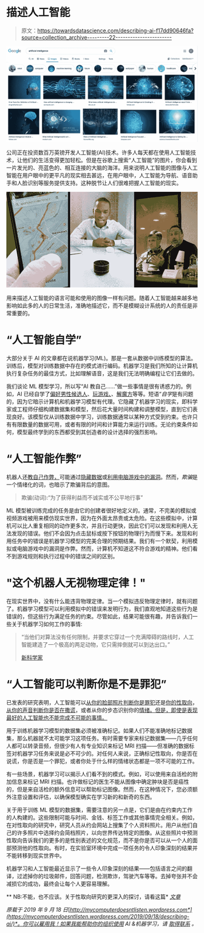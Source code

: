 # 描述人工智能

> 原文：<https://towardsdatascience.com/describing-ai-f17dd90646fa?source=collection_archive---------22----------------------->

![](img/4427cc7d95fb080a2399a7fcd26a00a5.png)

公司正在投资数百万英镑开发人工智能(AI)技术。许多人每天都在使用人工智能技术，让他们的生活变得更加轻松。但是在谷歌上搜索“人工智能”的图片，你会看到一片发光的、亮蓝色的、相互连接的大脑的海洋。用来说明人工智能的图像与人工智能在用户眼中的更平凡的现实相去甚远，在用户眼中，人工智能为导航、语音助手和人脸识别等服务提供支持。这种脱节让人们很难把握人工智能的现实。

![](img/f35bfceca7f34f72f4b72cfc98a3f8df.png)

用来描述人工智能的语言可能和使用的图像一样有问题。随着人工智能越来越多地影响如此多的人的日常生活，准确地描述它，而不是模糊设计系统的人的责任是非常重要的。

# “人工智能自学”

大部分关于 AI 的文章都在说机器学习(ML)。那是一套从数据中训练模型的算法。训练后，模型对训练数据中存在的模式进行编码。机器学习是我们所知的让计算机执行复杂任务的最佳方式，比如理解语音，这是我们无法明确编程让它们去做的。

我们谈论 ML 模型学习，所以写“AI 教自己……”做一些事情是很有诱惑力的。例如，AI 已经自学了[偏好男性候选人](https://www.ft.com/content/5039715c-14f9-11e9-a168-d45595ad076d)、[玩游戏、](https://www.bbc.co.uk/news/science-environment-31623427)、[解魔方](https://www.futurity.org/rubiks-cube-artificial-intelligence-2115172/)等等。短语“*自学*是有问题的，因为它暗示计算机和机器学习模型有代理。它隐藏了机器学习的现实，即科学家或工程师仔细构建数据集和模型，然后花大量时间构建和调整模型，直到它们表现良好。该模型仅从训练数据中学习，训练数据通常以某种方式受到约束。也许只有有限数量的数据可用，或者有限的时间和计算能力来运行训练。无论约束条件如何，模型最终学到的东西都受到其创造者的设计选择的强烈影响。

# “人工智能作弊”

机器人还[教自己作弊，](https://www.wired.com/story/when-bots-teach-themselves-to-cheat/)可能通过[隐藏数据](https://techcrunch.com/2018/12/31/this-clever-ai-hid-data-from-its-creators-to-cheat-at-its-appointed-task/)或[利用电脑游戏中的漏洞](https://kotaku.com/earlier-this-year-researchers-tried-teaching-an-ai-to-1830416980)。然而，*欺骗*是一个情绪化的词，也暗示了欺骗背后的意图。

> 欺骗(动词):“为了获得利益而不诚实或不公平地行事”

ML 模型被训练完成的任务是由它的创建者很好地定义的。通常，不完美的模拟或视频游戏被用来模仿现实世界，因为在外面太昂贵或太危险。在这些模拟中，计算机可以比人重复相同的动作更多次，并且行动更快，因此它们可以发现和利用人无法发现的错误。他们不会因为点击鼠标或按下按钮的物理行为而慢下来。发现和利用任务中的错误是机器学习模型的完美合理的预期结果。我们有一个默契，利用模拟或电脑游戏中的漏洞是作弊。然而，计算机不知道这不符合游戏的精神。他们看不到游戏规则和执行过程中的错误之间的区别。

# "这个机器人无视物理定律！"

在现实世界中，没有什么能违背物理定律。当一个模拟违反物理定律时，就有问题了。机器学习模型可以利用模拟中的错误来发明行为，我们直观地知道这些行为是错误的，但这些行为满足任务的约束。尽管如此，结果可能很有趣，并告诉我们一些关于机器学习如何工作的事情:

> “当他们对算法没有任何限制，并要求它穿过一个充满障碍的路线时，人工智能建造了一个极高的两足动物，它只需摔倒就可以到达出口。”
> 
> [新科学家](https://www.newscientist.com/article/2182304-ais-invent-weird-new-limbs-to-beat-virtual-obstacle-courses/)

# “人工智能可以判断你是不是罪犯”

已发表的研究表明，人工智能可以[从你的脸部照片判断你是罪犯](https://www.theregister.co.uk/2016/11/18/ai_can_tell_if_youre_a_criminal/)还是[你的性取向](https://www.forbes.com/sites/bernardmarr/2017/09/28/the-ai-that-predicts-your-sexual-orientation-simply-by-looking-at-your-face/)，[从你的声音判断你是否在撒谎](https://futurism.com/new-ai-detects-deception-bring-end-lying-know-it)，或者从你的步态识别你的[情绪。但是，即使是表现最好的人工智能也不能完成不可能的事情。](https://venturebeat.com/2019/07/01/ai-classifies-peoples-emotions-from-the-way-they-walk/)

用于训练机器学习模型的数据集必须被准确标记。如果人们不能准确地标记数据集，那么机器就不太可能学习这项任务。有时需要专家来标记数据集——几乎任何人都可以转录音频，但很少有人有专业知识来标记 MRI 扫描——但准确的数据标签对机器学习任务来说是必不可少的。对任何人来说，正确标记性取向，你是否在说谎，你是否是一个罪犯，或者你处于什么样的情绪状态都是一项不可能的工作。

有一些场景，机器学习可以揭示人们看不到的模式。例如，可以使用来自活检的附加信息来标记 MRI 扫描。也许做标记的医生不能从图像中确定肿块是否是癌性的，但是来自活检的额外信息可以帮助标记图像。然而，在这种情况下，您必须额外注意设置和评估，以确保模型确实在学习新的和新奇的东西。

关于用于训练 ML 模型的数据集，需要注意的另一点是，它们是由在约束内工作的人构建的。这些限制可能与时间、金钱、标签工作或其他事情完全相关。例如，在对性取向的研究中，研究人员从约会网站上搜集了个人资料照片。用户从他们自己的许多照片中选择约会简档照片，以向世界传达特定的图像。从这些照片中预测性取向告诉我们的更多的是性别表述的文化规范，而不是你是否可以从一个人的面部预测他的性取向。有时，在实验室环境中完成一项任务的令人印象深刻的结果并不能转移到现实世界中。

机器学习和人工智能最近显示了一些令人印象深刻的结果——包括语言之间的翻译，过滤掉你的垃圾邮件，回答问题，检测欺诈，驾驶汽车等等。去掉夸张并不会减损它的成功，最终会让每个人更容易理解。

** NB:不能，也不应该。关于性取向研究的更深入的探讨，请看这篇* [*文章*](https://medium.com/@blaisea/do-algorithms-reveal-sexual-orientation-or-just-expose-our-stereotypes-d998fafdf477)

*原载于 2019 年 9 月 18 日*[*http://mycomputerdoesntlisten.wordpress.com*](https://mycomputerdoesntlisten.wordpress.com/2019/09/18/describing-ai/)*。你可以雇用我！如果我能帮助你的组织使用 AI &机器学习，请* [*取得联系*](https://www.catherinebreslin.co.uk/consulting) *。*